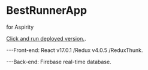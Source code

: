 # BestRunnerApp

for Aspirity

[Click and run deployed version.](https://github.com/facebook/create-react-app).

---Front-end: React v17.0.1 /Redux v4.0.5 /ReduxThunk.

---Back-end: Firebase real-time database.
